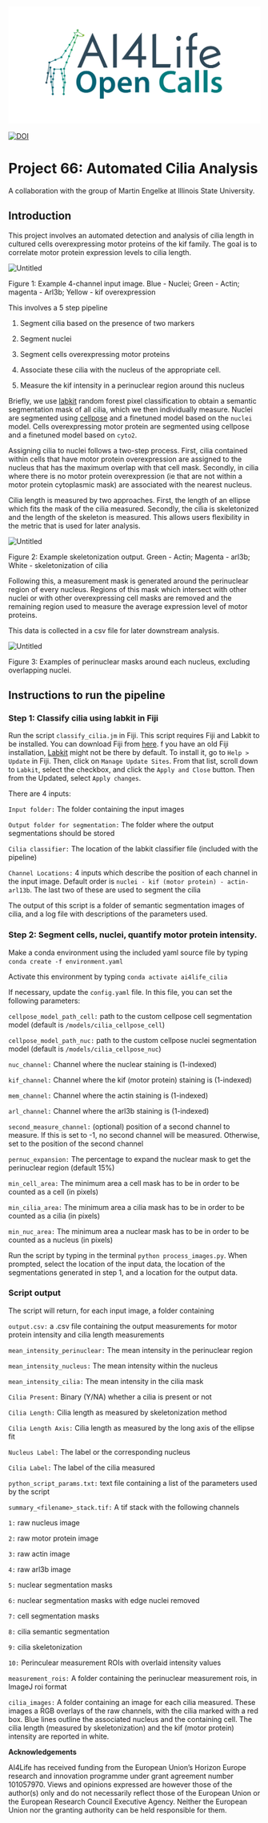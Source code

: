 <p align="center">
  <a href="https://ai4life.eurobioimaging.eu/open-calls/">
    <img src="https://github.com/ai4life-opencalls/.github/blob/main/AI4Life_banner_giraffe_nodes_OC.png?raw=true">
  </a>
</p>

[![DOI](https://zenodo.org/badge/748659546.svg)](https://zenodo.org/doi/10.5281/zenodo.10830120)

# Project 66: Automated Cilia Analysis

A collaboration with the group of Martin Engelke at Illinois State University. 

## Introduction

This project involves an automated detection and analysis of cilia length in cultured cells overexpressing motor proteins of the kif family. The goal is to correlate motor protein expression levels to cilia length.

![Untitled](Project%2066%20Automated%20Cilia%20Analysis%20f1a15806e2ac44408fc43bcb2c1102c9/Untitled.png)

Figure 1: Example 4-channel input image. Blue - Nuclei; Green - Actin; magenta - Arl3b; Yellow - kif overexpression

This involves a 5 step pipeline

1) Segment cilia based on the presence of two markers

2) Segment nuclei 

3) Segment cells overexpressing motor proteins 

4) Associate these cilia with the nucleus of the appropriate cell.

5) Measure the kif intensity in a perinuclear region around this nucleus

Briefly, we use [labkit](https://imagej.net/plugins/labkit/) random forest pixel classification to obtain a semantic segmentation mask of all cilia, which we then individually measure. Nuclei are segmented using [cellpose](https://cellpose.readthedocs.io/en/latest/api.html) and a finetuned model based on the `nuclei` model. Cells overexpressing motor protein are segmented using cellpose and a finetuned model based on `cyto2`. 

Assigning cilia to nuclei follows a two-step process. First, cilia contained within cells that have motor protein overexpression are assigned to the nucleus that has the maximum overlap with that cell mask.  Secondly, in cilia where there is no motor protein overexpression (ie that are not within a motor protein cytoplasmic mask) are associated with the nearest nucleus. 

Cilia length is measured by two approaches. First, the length of an ellipse which fits the mask of the cilia measured. Secondly, the cilia is skeletonized and the length of the skeleton is measured. This allows users flexibility in the metric that is used for later analysis.

![Untitled](Project%2066%20Automated%20Cilia%20Analysis%20f1a15806e2ac44408fc43bcb2c1102c9/Untitled%201.png)

Figure 2: Example skeletonization output. Green - Actin; Magenta - arl3b; White - skeletonization of cilia 

Following this, a measurement mask is generated around the perinuclear region of every nucleus. Regions of this mask which intersect with other nuclei or with other overexpressing cell masks are removed and the remaining region used to measure the average expression level of motor proteins.

This data is collected in a csv file for later downstream analysis.

![Untitled](Project%2066%20Automated%20Cilia%20Analysis%20f1a15806e2ac44408fc43bcb2c1102c9/Untitled%202.png)

Figure 3: Examples of perinuclear masks around each nucleus, excluding overlapping nuclei.

## Instructions to run the pipeline

### Step 1: Classify cilia using labkit in Fiji

Run the script `classify_cilia.jm` in Fiji. This script requires Fiji and Labkit to be installed. You can download Fiji from [here](https://imagej.net/software/fiji/downloads). f you have an old Fiji installation, [Labkit](https://imagej.net/plugins/labkit/) might not be there by default. To install it, go to `Help > Update` in Fiji. Then, click on `Manage Update Sites`. From that list, scroll down to `Labkit`, select the checkbox, and click the `Apply and Close` button. Then from the Updated, select `Apply changes`.

There are 4 inputs:

`Input folder:` The folder containing the input images

`Output folder for segmentation:` The folder where the output segmentations should be stored

`Cilia classifier:` The location of the labkit classifier file (included with the pipeline)

`Channel Locations:` 4 inputs which describe the position of each channel in the input image. Default order is `nuclei - kif (motor protein) - actin- arl13b`. The last two of these are used to segment the cilia

The output of this script is a folder of semantic segmentation images of cilia, and a log file with descriptions of the parameters used.

### Step 2: Segment cells, nuclei, quantify motor protein intensity.

Make a conda environment using the included yaml source file by typing `conda create -f environment.yaml`

Activate this environment by typing `conda activate ai4life_cilia`

If necessary, update the `config.yaml` file. In this file, you can set the following parameters:

`cellpose_model_path_cell:` path to the custom cellpose cell segmentation model (default is `/models/cilia_cellpose_cell`) 

`cellpose_model_path_nuc:` path to the custom cellpose nuclei segmentation model (default is `/models/cilia_cellpose_nuc`) 

`nuc_channel:` Channel where the nuclear staining is (1-indexed)

`kif_channel:` Channel where the kif (motor protein) staining is (1-indexed)

`mem_channel:` Channel where the actin staining is (1-indexed)

`arl_channel:` Channel where the arl3b staining is (1-indexed)

`second_measure_channel:` (optional) position of a second channel to measure. If this is set to -1, no second channel will be measured. Otherwise, set to the position of the second channel

`pernuc_expansion:` The percentage to expand the nuclear mask to get the perinuclear region (default 15%)

`min_cell_area:` The minimum area a cell mask has to be in order to be counted as a cell (in pixels)

`min_cilia_area:` The minimum area a cilia mask has to be in order to be counted as a cilia (in pixels)

`min_nuc_area:` The minimum area a nuclear mask has to be in order to be counted as a nucleus (in pixels)

Run the script by typing in the terminal `python process_images.py`. When prompted, select the location of the input data, the location of the segmentations generated in step 1, and a location for the output data.

### Script output

The script will return, for each input image, a folder containing

`output.csv:` a .csv file containing the output measurements for motor protein intensity and cilia length measurements

`mean_intensity_perinuclear:` The mean intensity in the perinuclear region

`mean_intensity_nucleus:` The mean intensity within the nucleus

`mean_intensity_cilia:` The mean intensity in the cilia mask

`Cilia Present:` Binary (Y/NA) whether a cilia is present or not

`Cilia Length:` Cilia length as measured by skeletonization method

`Cilia Length Axis:` Cilia length as measured by the long axis of the ellipse fit

`Nucleus Label:` The label or the corresponding nucleus

`Cilia Label:` The label of the cilia measured

`python_script_params.txt:` text file containing a list of the parameters used by the script

`summary_<filename>_stack.tif:` A tif stack with the following channels

`1:` raw nucleus image

`2:` raw motor protein image

`3:` raw actin image

`4:` raw arl3b image

`5:` nuclear segmentation masks

`6:` nuclear segmentation masks with edge nuclei removed

`7:` cell segmentation masks

`8:` cilia semantic segmentation

`9:` cilia skeletonization

`10:` Perinculear measurement ROIs with overlaid intensity values

`measurement_rois:` A folder containing the perinuclear measurement rois, in ImageJ roi format

`cilia_images:` A folder containing an image for each cilia measured. These images a RGB overlays of the raw channels, with the cilia marked with a red box. Blue lines outline the associated nucleus and the containing cell. The cilia length (measured by skeletonization) and the kif (motor protein) intensity are reported in white.

**Acknowledgements**

AI4Life has received funding from the European Union’s Horizon Europe research and innovation programme under grant agreement number 101057970. Views and opinions expressed are however those of the author(s) only and do not necessarily reflect those of the European Union or the European Research Council Executive Agency. Neither the European Union nor the granting authority can be held responsible for them.
